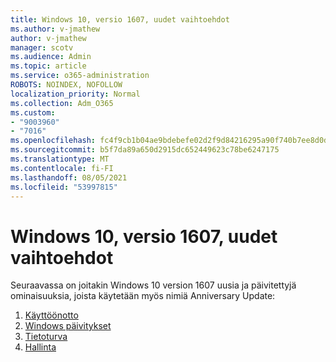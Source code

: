 ```yaml
---
title: Windows 10, versio 1607, uudet vaihtoehdot
ms.author: v-jmathew
author: v-jmathew
manager: scotv
ms.audience: Admin
ms.topic: article
ms.service: o365-administration
ROBOTS: NOINDEX, NOFOLLOW
localization_priority: Normal
ms.collection: Adm_O365
ms.custom:
- "9003960"
- "7016"
ms.openlocfilehash: fc4f9cb1b04ae9bdebefe02d2f9d84216295a90f740b7ee8d0d7e92e478f3357
ms.sourcegitcommit: b5f7da89a650d2915dc652449623c78be6247175
ms.translationtype: MT
ms.contentlocale: fi-FI
ms.lasthandoff: 08/05/2021
ms.locfileid: "53997815"
---
```

# <a name="whats-new-in-windows-10-version-1607"></a>Windows 10, versio 1607, uudet vaihtoehdot

Seuraavassa on joitakin Windows 10 version 1607 uusia ja päivitettyjä ominaisuuksia, joista käytetään myös nimiä Anniversary Update:

1. [Käyttöönotto](https://go.microsoft.com/fwlink/?linkid=2114462)
2. [Windows päivitykset](https://go.microsoft.com/fwlink/?linkid=2114463)
3. [Tietoturva](https://go.microsoft.com/fwlink/?linkid=2114270)
4. [Hallinta](https://go.microsoft.com/fwlink/?linkid=2114271)
